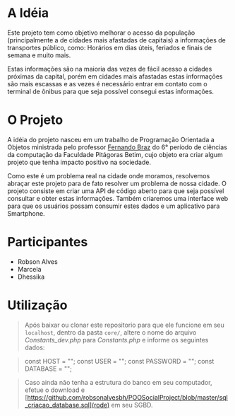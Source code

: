 # A Idéia

Este projeto tem como objetivo melhorar o acesso da população (principalmente a de cidades mais afastadas de capitais) a informações de transportes público, como: Horários em dias úteis, feriados e finais de semana e muito mais.

Estas informações são na maioria das vezes de fácil acesso a cidades próximas da capital, porém em cidades mais afastadas estas informações são mais escassas e as vezes é necessário entrar em contato com o terminal de ônibus para que seja possível consegui estas informações.

# O Projeto

A idéia do projeto nasceu em um trabalho de Programação Orientada a Objetos ministrada pelo professor [Fernando Braz](https://github.com/fernandoafb) do 6° período de ciências da computação da Faculdade Pitágoras Betim, cujo objeto era criar algum projeto que tenha impacto positivo na sociedade.

Como este é um problema real na cidade onde moramos, resolvemos abraçar este projeto para de fato resolver um problema de nossa cidade. O projeto consiste em criar uma API de código aberto para que seja possível consultar e obter estas informações. Também criaremos uma interface web para que os usuários possam consumir estes dados e um aplicativo para Smartphone.

# Participantes

* Robson Alves
* Marcela 
* Dhessika

# Utilização

> Após baixar ou clonar este repositorio para que ele funcione em seu `localhost`, dentro da pasta `core/`, altere o nome do arquivo *Constants_dev.php* para *Constants.php* e informe os seguintes dados:

> const HOST 		= "";
> const USER 		= "";
> const PASSWORD = "";
> const DATABASE = "";

> Caso ainda não tenha a estrutura do banco em seu computador, efetue o download e [https://github.com/robsonalvesbh/POOSocialProject/blob/master/sql_criacao_database.sql](rode) em seu SGBD.
